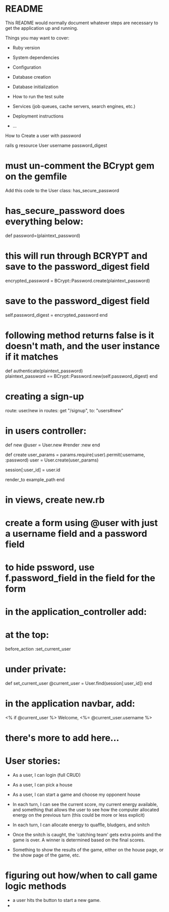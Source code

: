 # README

This README would normally document whatever steps are necessary to get the
application up and running.

Things you may want to cover:

* Ruby version

* System dependencies

* Configuration

* Database creation

* Database initialization

* How to run the test suite

* Services (job queues, cache servers, search engines, etc.)

* Deployment instructions

* ...


How to Create a user with password

rails g resource User username password_digest

# must un-comment the BCrypt gem on the gemfile

Add this code to the User class:
has_secure_password

# has_secure_password does everything below:

def password=(plaintext_password)
  # this will run through BCRYPT and save to the password_digest field
  encrypted_password = BCrypt::Password.create(plaintext_password)
  # save to the password_digest field
  self.password_digest = encrypted_password
end

# following method returns false is it doesn't math, and the user instance if it matches
def authenticate(plaintext_password)  
  plaintext_password == BCrypt::Password.new(self.password_digest)
end


# creating a sign-up
route: user/new
in routes: get "/signup", to: "users#new"

# in users controller:

def new
  @user = User.new
  #render :new
end

def create
  user_params = params.require(:user).permit(:username, :password)
  user = User.create(user_params)

  session[:user_id] = user.id

  render_to example_path
end


# in views, create new.rb
  # create a form using @user with just a username field and a password field
  # to hide pssword, use f.password_field in the field for the form

# in the application_controller add:
  # at the top:
  before_action :set_current_user

  # under private:
  def set_current_user
    @current_user = User.find(session[:user_id])
  end
  

# in the application navbar, add: 
  <% if @current_user %> 
    Welcome, <%= @current_user.username %>
  # there's more to add here...



# User stories:
- As a user, I can login (full CRUD)
- As a user, I can pick a house
- As a user, I can start a game and choose my opponent house

- In each turn, I can see the current score, my current energy available, and something that allows the user to see how the computer allocated energy on the previous turn (this could be more or less explicit)
- In each turn, I can allocate energy to quaffle, bludgers, and snitch

- Once the snitch is caught, the 'catching team' gets extra points and the game is over. A winner is determined based on the final scores.

- Something to show the results of the game, either on the house page, or the show page of the game, etc. 




# figuring out how/when to call game logic methods
- a user hits the button to start a new game. 
- 
